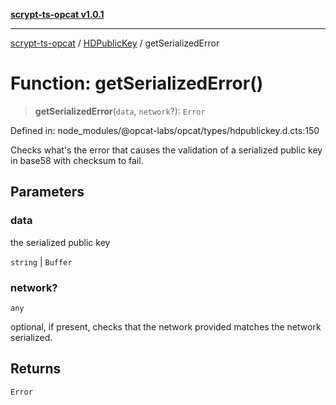 [**scrypt-ts-opcat v1.0.1**](../../../README.md)

***

[scrypt-ts-opcat](../../../README.md) / [HDPublicKey](../README.md) / getSerializedError

# Function: getSerializedError()

> **getSerializedError**(`data`, `network`?): `Error`

Defined in: node\_modules/@opcat-labs/opcat/types/hdpublickey.d.cts:150

Checks what's the error that causes the validation of a serialized public key
in base58 with checksum to fail.

## Parameters

### data

the serialized public key

`string` | `Buffer`

### network?

`any`

optional, if present, checks that the
    network provided matches the network serialized.

## Returns

`Error`
